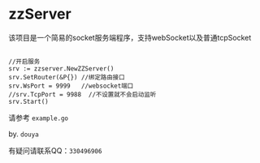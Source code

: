 # zzServer

该项目是一个简易的socket服务端程序，支持webSocket以及普通tcpSocket

``` 

//开启服务
srv := zzserver.NewZZServer()
srv.SetRouter(&P{}) //绑定路由接口
srv.WsPort = 9999   //websocket端口
//srv.TcpPort = 9988  //不设置就不会启动监听
srv.Start()
```


请参考 `example.go`



by. `douya`

有疑问请联系QQ：`330496906`